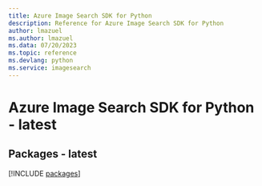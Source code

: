 ```yaml
---
title: Azure Image Search SDK for Python
description: Reference for Azure Image Search SDK for Python
author: lmazuel
ms.author: lmazuel
ms.data: 07/20/2023
ms.topic: reference
ms.devlang: python
ms.service: imagesearch
---
```

# Azure Image Search SDK for Python - latest
## Packages - latest
[!INCLUDE [packages](image-search-index.md)]